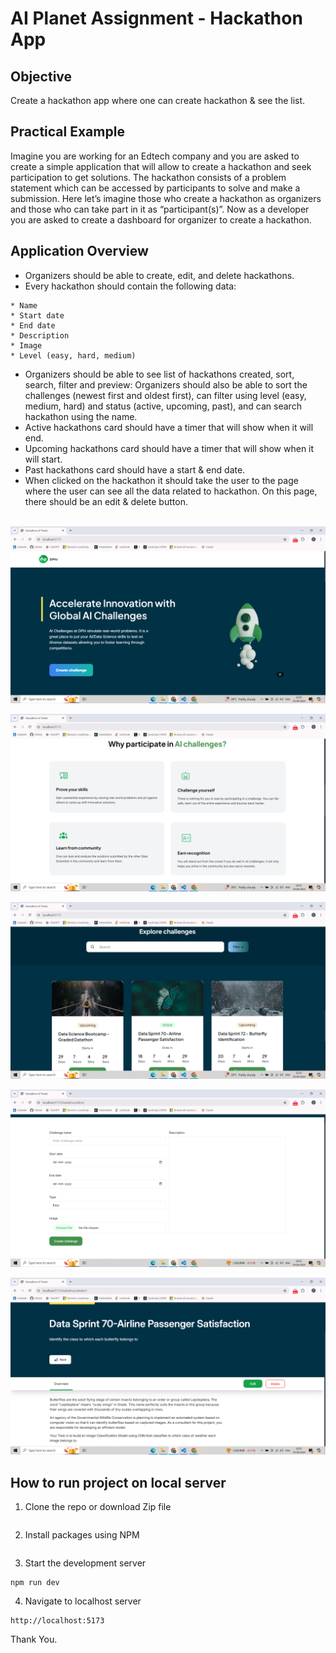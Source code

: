 # AI Planet Assignment - Hackathon App

## Objective

Create a hackathon app where one can create hackathon & see the list.

## Practical Example

Imagine you are working for an Edtech company and you are asked to create a simple application that will allow to create a hackathon and seek participation to get solutions. The hackathon consists of a problem statement which can be accessed by participants to solve and make a submission. Here let’s imagine those who create a hackathon as organizers and those who can take part in it as “participant(s)”. Now as a developer you are asked to create a dashboard for organizer to create a hackathon.

## Application Overview

- Organizers should be able to create, edit, and delete hackathons.
- Every hackathon should contain the following data:

```text
* Name
* Start date
* End date
* Description
* Image
* Level (easy, hard, medium)
```

- Organizers should be able to see list of hackathons created, sort, search, filter and preview: Organizers should also be able to sort the challenges (newest first and oldest first), can filter using level (easy, medium, hard) and status (active, upcoming, past), and can search hackathon using the name.
- Active hackathons card should have a timer that will show when it will end.
- Upcoming hackathons card should have a timer that will show when it will start.
- Past hackathons card should have a start & end date.
- When clicked on the hackathon it should take the user to the page where the user can see all the data related to hackathon.
  On this page, there should be an edit & delete button.
  <br>
  <br>

![Screenshot](./public/image/Screenshot_1.png?raw=true "Optional Title")

![Screenshot](./public/image/Screenshot_2.png?raw=true "Optional Title")

![Screenshot](./public/image/Screenshot_3.png?raw=true "Optional Title")

![Screenshot](./public/image/Screenshot_4.png?raw=true "Optional Title")

![Screenshot](./public/image/Screenshot_5.png?raw=true "Optional Title")

## How to run project on local server

1. Clone the repo or download Zip file

```git

```

2. Install packages using NPM

```git

```

3. Start the development server

```git
npm run dev
```

4. Navigate to localhost server

```git
http://localhost:5173
```

Thank You.
